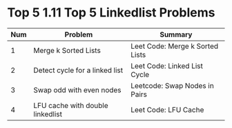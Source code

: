 # Top 5 1.11 Top 5 Linkedlist Problems

| Num | Problem                          | Summary                         |
| --- | -------------------------------- | ------------------------------- |
| 1   | Merge k Sorted Lists             | Leet Code: Merge k Sorted Lists |
| 2   | Detect cycle for a linked list   | Leet Code: Linked List Cycle    |
| 3   | Swap odd with even nodes         | Leetcode: Swap Nodes in Pairs   |
| 4   | LFU cache with double linkedlist | Leet Code: LFU Cache            |
